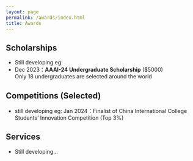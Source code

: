 ```yaml
---
layout: page
permalink: /awards/index.html
title: Awards
---
```


## Scholarships

- Still developing eg:
- Dec 2023：**AAAI-24 Undergraduate Scholarship** ($5000)<br>Only 18 undergraduates are selected around the world

## Competitions (Selected)

- still developing eg: Jan 2024：Finalist of China International College Students’ Innovation Competition (Top 3%)

## Services

- Still developing...
